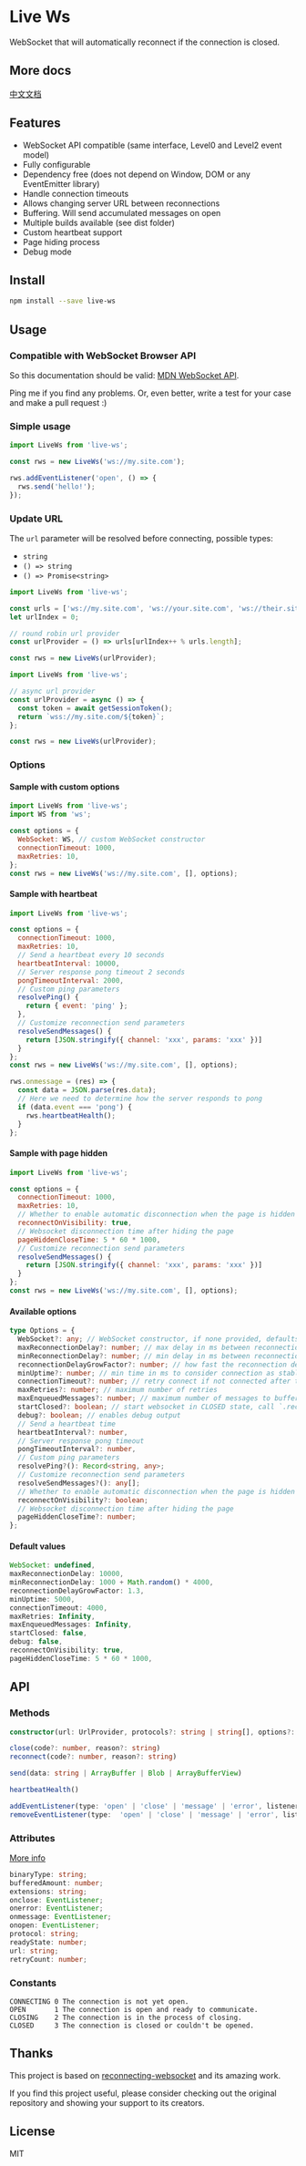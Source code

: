 # Live Ws

WebSocket that will automatically reconnect if the connection is closed.

## More docs
[中文文档](https://github.com/vok123/live-ws/README-ZH_CN.md)

## Features

- WebSocket API compatible (same interface, Level0 and Level2 event model)
- Fully configurable
- Dependency free (does not depend on Window, DOM or any EventEmitter library)
- Handle connection timeouts
- Allows changing server URL between reconnections
- Buffering. Will send accumulated messages on open
- Multiple builds available (see dist folder)
- Custom heartbeat support
- Page hiding process
- Debug mode

## Install

```bash
npm install --save live-ws
```

## Usage

### Compatible with WebSocket Browser API

So this documentation should be valid:
[MDN WebSocket API](https://developer.mozilla.org/en-US/docs/Web/API/WebSocket).

Ping me if you find any problems. Or, even better, write a test for your case and make a pull
request :)

### Simple usage

```javascript
import LiveWs from 'live-ws';

const rws = new LiveWs('ws://my.site.com');

rws.addEventListener('open', () => {
  rws.send('hello!');
});
```

### Update URL

The `url` parameter will be resolved before connecting, possible types:

- `string`
- `() => string`
- `() => Promise<string>`

```javascript
import LiveWs from 'live-ws';

const urls = ['ws://my.site.com', 'ws://your.site.com', 'ws://their.site.com'];
let urlIndex = 0;

// round robin url provider
const urlProvider = () => urls[urlIndex++ % urls.length];

const rws = new LiveWs(urlProvider);
```

```javascript
import LiveWs from 'live-ws';

// async url provider
const urlProvider = async () => {
  const token = await getSessionToken();
  return `wss://my.site.com/${token}`;
};

const rws = new LiveWs(urlProvider);
```

### Options

#### Sample with custom options

```javascript
import LiveWs from 'live-ws';
import WS from 'ws';

const options = {
  WebSocket: WS, // custom WebSocket constructor
  connectionTimeout: 1000,
  maxRetries: 10,
};
const rws = new LiveWs('ws://my.site.com', [], options);
```

#### Sample with heartbeat

```javascript
import LiveWs from 'live-ws';

const options = {
  connectionTimeout: 1000,
  maxRetries: 10,
  // Send a heartbeat every 10 seconds
  heartbeatInterval: 10000,
  // Server response pong timeout 2 seconds
  pongTimeoutInterval: 2000,
  // Custom ping parameters
  resolvePing() {
    return { event: 'ping' };
  },
  // Customize reconnection send parameters
  resolveSendMessages() {
    return [JSON.stringify({ channel: 'xxx', params: 'xxx' })]
  }
};
const rws = new LiveWs('ws://my.site.com', [], options);

rws.onmessage = (res) => {
  const data = JSON.parse(res.data);
  // Here we need to determine how the server responds to pong
  if (data.event === 'pong') {
    rws.heartbeatHealth();
  }
};
```

#### Sample with page hidden

```javascript
import LiveWs from 'live-ws';

const options = {
  connectionTimeout: 1000,
  maxRetries: 10,
  // Whether to enable automatic disconnection when the page is hidden
  reconnectOnVisibility: true,
  // Websocket disconnection time after hiding the page
  pageHiddenCloseTime: 5 * 60 * 1000,
  // Customize reconnection send parameters
  resolveSendMessages() {
    return [JSON.stringify({ channel: 'xxx', params: 'xxx' })]
  }
};
const rws = new LiveWs('ws://my.site.com', [], options);
```

#### Available options

```typescript
type Options = {
  WebSocket?: any; // WebSocket constructor, if none provided, defaults to global WebSocket
  maxReconnectionDelay?: number; // max delay in ms between reconnections
  minReconnectionDelay?: number; // min delay in ms between reconnections
  reconnectionDelayGrowFactor?: number; // how fast the reconnection delay grows
  minUptime?: number; // min time in ms to consider connection as stable
  connectionTimeout?: number; // retry connect if not connected after this time, in ms
  maxRetries?: number; // maximum number of retries
  maxEnqueuedMessages?: number; // maximum number of messages to buffer until reconnection
  startClosed?: boolean; // start websocket in CLOSED state, call `.reconnect()` to connect
  debug?: boolean; // enables debug output
  // Send a heartbeat time
  heartbeatInterval?: number,
  // Server response pong timeout
  pongTimeoutInterval?: number,
  // Custom ping parameters
  resolvePing?(): Record<string, any>;
  // Customize reconnection send parameters
  resolveSendMessages?(): any[];
  // Whether to enable automatic disconnection when the page is hidden
  reconnectOnVisibility?: boolean;
  // Websocket disconnection time after hiding the page
  pageHiddenCloseTime?: number;
};
```

#### Default values

```javascript
WebSocket: undefined,
maxReconnectionDelay: 10000,
minReconnectionDelay: 1000 + Math.random() * 4000,
reconnectionDelayGrowFactor: 1.3,
minUptime: 5000,
connectionTimeout: 4000,
maxRetries: Infinity,
maxEnqueuedMessages: Infinity,
startClosed: false,
debug: false,
reconnectOnVisibility: true,
pageHiddenCloseTime: 5 * 60 * 1000,
```

## API

### Methods

```typescript
constructor(url: UrlProvider, protocols?: string | string[], options?: Options)

close(code?: number, reason?: string)
reconnect(code?: number, reason?: string)

send(data: string | ArrayBuffer | Blob | ArrayBufferView)

heartbeatHealth()

addEventListener(type: 'open' | 'close' | 'message' | 'error', listener: EventListener)
removeEventListener(type:  'open' | 'close' | 'message' | 'error', listener: EventListener)
```

### Attributes

[More info](https://developer.mozilla.org/en-US/docs/Web/API/WebSocket)

```typescript
binaryType: string;
bufferedAmount: number;
extensions: string;
onclose: EventListener;
onerror: EventListener;
onmessage: EventListener;
onopen: EventListener;
protocol: string;
readyState: number;
url: string;
retryCount: number;
```

### Constants

```text
CONNECTING 0 The connection is not yet open.
OPEN       1 The connection is open and ready to communicate.
CLOSING    2 The connection is in the process of closing.
CLOSED     3 The connection is closed or couldn't be opened.
```

## Thanks

This project is based on
[reconnecting-websocket](https://github.com/pladaria/reconnecting-websocket) and its amazing work.

If you find this project useful, please consider checking out the original repository and showing
your support to its creators.

## License

MIT
